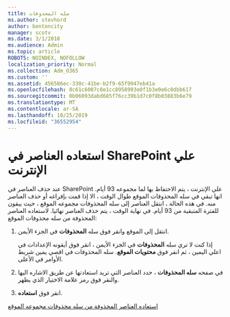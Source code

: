 ```yaml
---
title: سله المحذوفات
ms.author: stevhord
author: bentoncity
manager: scotv
ms.date: 3/1/2018
ms.audience: Admin
ms.topic: article
ROBOTS: NOINDEX, NOFOLLOW
localization_priority: Normal
ms.collection: Adm_O365
ms.custom: ''
ms.assetid: 456586ec-330c-41be-b2f9-65f9947eb41a
ms.openlocfilehash: 8c61c6007c8e1cc8958993e0f1b3e0e6c0dbb617
ms.sourcegitcommit: 0b06093dabd685f76cc39b1d7c0f8b03883b6e79
ms.translationtype: MT
ms.contentlocale: ar-SA
ms.lasthandoff: 10/25/2019
ms.locfileid: "36552954"
---
```

# <a name="restore-items-in-sharepoint-online"></a>استعاده العناصر في SharePoint علي الإنترنت

عند حذف العناصر في SharePoint علي الإنترنت ، يتم الاحتفاظ بها لما مجموعه 93 أيام. انها تبقي في سله المحذوفات الموقع طوال الوقت ، الا إذا قمت بإفراغه أو حذف العناصر منه. في هذه الحالة ، انتقل العناصر إلى سله المحذوفات مجموعه الموقع ، حيث يبقون للفترة المتبقية من 93 أيام. في نهاية الوقت ، يتم حذف العناصر نهائيا. لاستعاده العناصر المحذوفة من سله محذوفات الموقع:
  
1. انتقل إلى الموقع وانقر فوق سله **المحذوفات** في الجزء الأيمن. 
    
    إذا كنت لا تري سله **المحذوفات** في الجزء الأيمن ، انقر فوق أيقونه الإعدادات في اعلي اليمين ، ثم انقر فوق **محتويات الموقع**. سله المحذوفات في اقصي يمين شريط الأوامر في الأعلى.
    
2. في صفحه **سله المحذوفات** ، حدد العناصر التي تريد استعادتها عن طريق الاشاره اليها والنقر فوق رمز علامة الاختيار الذي يظهر. 
    
3. انقر فوق **استعاده**.
    
[استعاده العناصر المحذوفة من سله محذوفات مجموعه الموقع](https://go.microsoft.com/fwlink/?linkid=866439)
  

